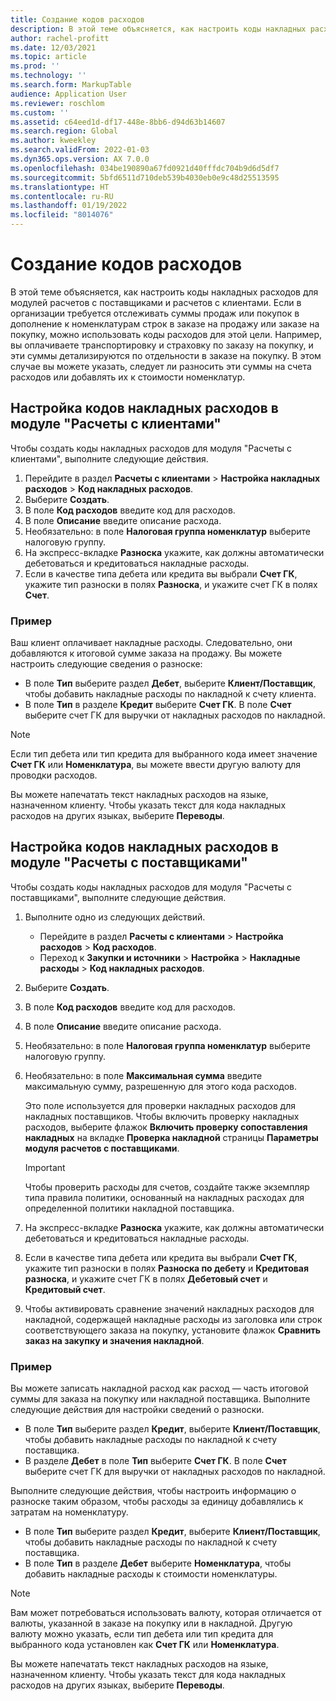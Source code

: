 ```yaml
---
title: Создание кодов расходов
description: В этой теме объясняется, как настроить коды накладных расходов для модулей расчетов с поставщиками и расчетов с клиентами.
author: rachel-profitt
ms.date: 12/03/2021
ms.topic: article
ms.prod: ''
ms.technology: ''
ms.search.form: MarkupTable
audience: Application User
ms.reviewer: roschlom
ms.custom: ''
ms.assetid: c64eed1d-df17-448e-8bb6-d94d63b14607
ms.search.region: Global
ms.author: kweekley
ms.search.validFrom: 2022-01-03
ms.dyn365.ops.version: AX 7.0.0
ms.openlocfilehash: 034be190890a67fd0921d40fffdc704b9d6d5df7
ms.sourcegitcommit: 5bfd6511d710deb539b4030eb0e9c48d25513595
ms.translationtype: HT
ms.contentlocale: ru-RU
ms.lasthandoff: 01/19/2022
ms.locfileid: "8014076"
---
```

# <a name="create-charges-codes"></a>Создание кодов расходов

В этой теме объясняется, как настроить коды накладных расходов для модулей расчетов с поставщиками и расчетов с клиентами. Если в организации требуется отслеживать суммы продаж или покупок в дополнение к номенклатурам строк в заказе на продажу или заказе на покупку, можно использовать коды расходов для этой цели. Например, вы оплачиваете транспортировку и страховку по заказу на покупку, и эти суммы детализируются по отдельности в заказе на покупку. В этом случае вы можете указать, следует ли разносить эти суммы на счета расходов или добавлять их к стоимости номенклатур.

## <a name="set-up-charges-codes-for-accounts-receivable"></a>Настройка кодов накладных расходов в модуле "Расчеты с клиентами"

Чтобы создать коды накладных расходов для модуля "Расчеты с клиентами", выполните следующие действия.

1. Перейдите в раздел **Расчеты с клиентами** &gt; **Настройка накладных расходов** &gt; **Код накладных расходов**.
2. Выберите **Создать**.
3. В поле **Код расходов** введите код для расходов.
3. В поле **Описание** введите описание расхода.
4. Необязательно: в поле **Налоговая группа номенклатур** выберите налоговую группу.
5. На экспресс-вкладке **Разноска** укажите, как должны автоматически дебетоваться и кредитоваться накладные расходы.
6. Если в качестве типа дебета или кредита вы выбрали **Счет ГК**, укажите тип разноски в полях **Разноска**, и укажите счет ГК в полях **Счет**.

### <a name="example"></a>Пример

Ваш клиент оплачивает накладные расходы. Следовательно, они добавляются к итоговой сумме заказа на продажу. Вы можете настроить следующие сведения о разноске:

- В поле **Тип** выберите раздел **Дебет**, выберите **Клиент/Поставщик**, чтобы добавить накладные расходы по накладной к счету клиента.
- В поле **Тип** в разделе **Кредит** выберите **Счет ГК**. В поле **Счет** выберите счет ГК для выручки от накладных расходов по накладной.

> [!NOTE]
> Если тип дебета или тип кредита для выбранного кода имеет значение **Счет ГК** или **Номенклатура**, вы можете ввести другую валюту для проводки расходов.

Вы можете напечатать текст накладных расходов на языке, назначенном клиенту. Чтобы указать текст для кода накладных расходов на других языках, выберите **Переводы**.

## <a name="set-up-charges-codes-for-accounts-payable"></a>Настройка кодов накладных расходов в модуле "Расчеты с поставщиками"

Чтобы создать коды накладных расходов для модуля "Расчеты с поставщиками", выполните следующие действия.

1. Выполните одно из следующих действий.

    - Перейдите в раздел **Расчеты с клиентами** &gt; **Настройка** **расходов** &gt; **Код расходов**.
    - Переход к **Закупки и источники** &gt; **Настройка** &gt; **Накладные расходы** &gt; **Код накладных расходов**.

2. Выберите **Создать**.
3. В поле **Код расходов** введите код для расходов.
3. В поле **Описание** введите описание расхода.
4. Необязательно: в поле **Налоговая группа номенклатур** выберите налоговую группу.
5. Необязательно: в поле **Максимальная сумма** введите максимальную сумму, разрешенную для этого кода расходов.

    Это поле используется для проверки накладных расходов для накладных поставщиков. Чтобы включить проверку накладных расходов, выберите флажок **Включить проверку сопоставления накладных** на вкладке **Проверка накладной** страницы **Параметры модуля расчетов с поставщиками**.

    > [!IMPORTANT]
    > Чтобы проверить расходы для счетов, создайте также экземпляр типа правила политики, основанный на накладных расходах для определенной политики накладной поставщика.

6. На экспресс-вкладке **Разноска** укажите, как должны автоматически дебетоваться и кредитоваться накладные расходы.
7. Если в качестве типа дебета или кредита вы выбрали **Счет ГК**, укажите тип разноски в полях **Разноска по дебету** и **Кредитовая разноска**, и укажите счет ГК в полях **Дебетовый счет** и **Кредитовый счет**.
8. Чтобы активировать сравнение значений накладных расходов для накладной, содержащей накладные расходы из заголовка или строк соответствующего заказа на покупку, установите флажок **Сравнить заказ на закупку и значения накладной**.

### <a name="example"></a>Пример

Вы можете записать накладной расход как расход — часть итоговой суммы для заказа на покупку или накладной поставщика. Выполните следующие действия для настройки сведений о разноски. 

- В поле **Тип** выберите раздел **Кредит**, выберите **Клиент/Поставщик**, чтобы добавить накладные расходы по накладной к счету поставщика.
- В разделе **Дебет** в поле **Тип** выберите **Счет ГК**. В поле **Счет** выберите счет ГК для выручки от накладных расходов по накладной.

Выполните следующие действия, чтобы настроить информацию о разноске таким образом, чтобы расходы за единицу добавлялись к затратам на номенклатуру.

- В поле **Тип** выберите раздел **Кредит**, выберите **Клиент/Поставщик**, чтобы добавить накладные расходы по накладной к счету поставщика.
- В поле **Тип** в разделе **Дебет** выберите **Номенклатура**, чтобы добавить накладные расходы к стоимости номенклатуры.

> [!NOTE]
> Вам может потребоваться использовать валюту, которая отличается от валюты, указанной в заказе на покупку или в накладной. Другую валюту можно указать, если тип дебета или тип кредита для выбранного кода установлен как **Счет ГК** или **Номенклатура**.

Вы можете напечатать текст накладных расходов на языке, назначенном клиенту. Чтобы указать текст для кода накладных расходов на других языках, выберите **Переводы**.
